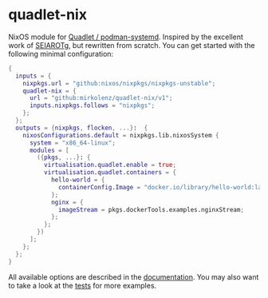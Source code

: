 # quadlet-nix

NixOS module for [Quadlet / podman-systemd](https://docs.podman.io/en/latest/markdown/podman-systemd.unit.5.html).
Inspired by the excellent work of [SEIAROTg](https://github.com/SEIAROTg/quadlet-nix), but rewritten from scratch.
You can get started with the following minimal configuration:

```nix
{
  inputs = {
    nixpkgs.url = "github:nixos/nixpkgs/nixpkgs-unstable";
    quadlet-nix = {
      url = "github:mirkolenz/quadlet-nix/v1";
      inputs.nixpkgs.follows = "nixpkgs";
    };
  };
  outputs = {nixpkgs, flocken, ...}:  {
    nixosConfigurations.default = nixpkgs.lib.nixosSystem {
      system = "x86_64-linux";
      modules = [
        ({pkgs, ...}: {
          virtualisation.quadlet.enable = true;
          virtualisation.quadlet.containers = {
            hello-world = {
              containerConfig.Image = "docker.io/library/hello-world:latest";
            };
            nginx = {
              imageStream = pkgs.dockerTools.examples.nginxStream;
            };
          };
        })
      ];
    };
  };
}
```

All available options are described in the [documentation](https://mirkolenz.github.io/quadlet-nix/options.html).
You may also want to take a look at the [tests](./tests/nixos.nix) for more examples.
